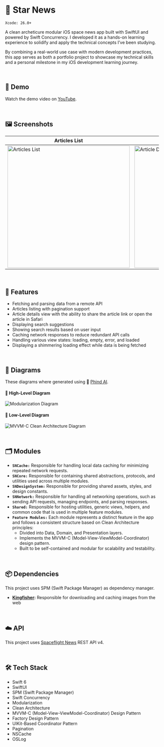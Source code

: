 # 📰 Star News
`Xcode: 26.0+`

A clean archeticure modular iOS space news app built with SwiftUI and powered by Swift Concurrency. I developed it as a hands-on learning experience to solidify and apply the technical concepts I’ve been studying.

By combining a real-world use case with modern development practices, this app serves as both a portfolio project to showcase my technical skills and a personal milestone in my iOS development learning journey.

<br>

## 📱 Demo
Watch the demo video on [YouTube](https://youtu.be/2Aajrs0-h4U).

<br>

## 🖼️ Screenshots
| **Articles List** | **Article Details** | **Search Suggestions** | **Search Results** |
| ----------------- | ------------------- | ---------------------- | ------------------ |
| <img height="400" alt="Articles List" src="https://github.com/user-attachments/assets/72eff1f2-715d-4624-91c7-111a0a71f25b" /> | <img height="400" alt="Article Details" src="https://github.com/user-attachments/assets/510fc0a4-c1f7-47b5-88b3-f11d69da48a3" /> | <img height="400" alt="Search Suggestions" src="https://github.com/user-attachments/assets/12a0997c-349e-4dad-97b6-91bdacdee84a" /> | <img height="400" alt="Search Results" src="https://github.com/user-attachments/assets/a8f10169-16ba-49ee-b7c2-7fa844092c12" />

<br>

## 🌟 Features
* Fetching and parsing data from a remote API
* Articles listing with pagination support
* Article details view with the ability to share the article link or open the article in Safari
* Displaying search suggestions
* Showing search results based on user input
* Caching network responses to reduce redundant API calls
* Handling various view states: loading, empty, error, and loaded
* Displaying a shimmering loading effect while data is being fetched

<br>

## 🧩 Diagrams
These diagrams where generated using 🤖 [Phind AI](www.phind.com).

#### 🔺 High-Level Diagram
![Modularization Diagram](https://github.com/user-attachments/assets/31b6513e-92d6-41e4-85a3-4eb1b7ebf009)

#### 🔻 Low-Level Diagram
![MVVM-C Clean Architecture Diagram](https://github.com/user-attachments/assets/9192f199-e1aa-4092-ac88-3d1b1267724d)

<br>

## 🗂️ Modules
* **`SNCache:`** Responsible for handling local data caching for minimizing repeated network requests.
* **`SNCore:`** Responsible for containing shared abstractions, protocols, and utilities used across multiple modules.
* **`SNDesignSystem:`** Responsible for providing shared assets, styles, and design constants.
* **`SNNetwork:`** Responsible for handling all networking operations, such as sending API requests, managing endpoints, and parsing responses.
* **`Shared:`** Responsible for hosting utilities, generic views, helpers, and common code that is used in multiple feature modules.
* **`Feature Modules:`** Each module represents a distinct feature in the app and follows a consistent structure based on Clean Architecture principles:
  * Divided into Data, Domain, and Presentation layers.
  * Implements the MVVM-C (Model-View-ViewModel-Coordinator) design pattern.
  * Built to be self-contained and modular for scalability and testability.

<br>

## 📦 Dependencies
This project uses SPM (Swift Package Manager) as dependency manager.
* **[Kingfisher](https://github.com/onevcat/Kingfisher):** Responsible for downloading and caching images from the web

<br>

## ☁️ API
This project uses [Spaceflight News](https://api.spaceflightnewsapi.net/v4/docs/) REST API v4.

<br>

## 🛠️ Tech Stack
* Swift 6
* SwiftUI
* SPM (Swift Package Manager)
* Swift Concurrency
* Modularization
* Clean Architecture
* MVVM-C (Model-View-ViewModel-Coordinator) Design Pattern
* Factory Design Pattern
* UIKit-Based Coordinator Pattern
* Pagination
* NSCache
* OSLog
